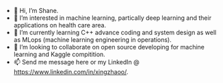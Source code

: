 - 👋 Hi, I’m Shane.
- 👀 I’m interested in machine learning, partically deep learning and their applications on health care area.
- 🌱 I’m currently learning C++ advance coding and system design as well as MLops (machine learning engineering in operations).
- 💞️ I’m looking to collaborate on open source developing for machine learning and Kaggle compitition.
- 📫 Send me message here or my LinkedIn @ https://www.linkedin.com/in/xingzhaoo/.

<!---
xingzhaoo/xingzhaoo is a ✨ special ✨ repository because its `README.md` (this file) appears on your GitHub profile.
You can click the Preview link to take a look at your changes.
--->
